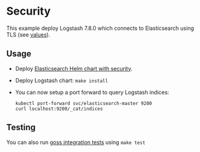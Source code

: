 # Security

This example deploy Logstash 7.8.0 which connects to Elasticsearch using TLS
(see [values][]).


## Usage

* Deploy [Elasticsearch Helm chart with security][].

* Deploy Logstash chart: `make install`

* You can now setup a port forward to query Logstash indices:

  ```
  kubectl port-forward svc/elasticsearch-master 9200
  curl localhost:9200/_cat/indices
  ```


## Testing

You can also run [goss integration tests][] using `make test`


[elasticsearch helm chart with security]: https://github.com/elastic/helm-charts/tree/master/elasticsearch/examples/security/
[goss integration tests]: https://github.com/elastic/helm-charts/tree/master/logstash/examples/security/test/goss.yaml
[values]: https://github.com/elastic/helm-charts/tree/master/logstash/examples/security/values.yaml
